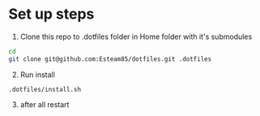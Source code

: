 # Set up steps
1. Clone this repo to .dotfiles folder in Home folder with it's submodules
```sh
cd
git clone git@github.com:Esteam85/dotfiles.git .dotfiles
```
2. Run install
```
.dotfiles/install.sh
```
3. after all restart